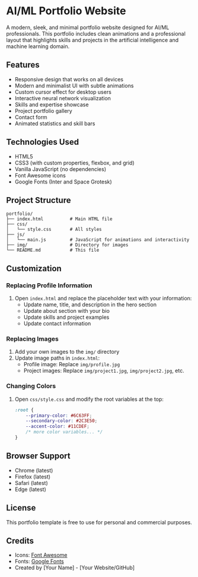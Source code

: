 # AI/ML Portfolio Website

A modern, sleek, and minimal portfolio website designed for AI/ML professionals. This portfolio includes clean animations and a professional layout that highlights skills and projects in the artificial intelligence and machine learning domain.

## Features

- Responsive design that works on all devices
- Modern and minimalist UI with subtle animations
- Custom cursor effect for desktop users
- Interactive neural network visualization
- Skills and expertise showcase
- Project portfolio gallery
- Contact form
- Animated statistics and skill bars

## Technologies Used

- HTML5
- CSS3 (with custom properties, flexbox, and grid)
- Vanilla JavaScript (no dependencies)
- Font Awesome icons
- Google Fonts (Inter and Space Grotesk)

## Project Structure

```
portfolio/
├── index.html          # Main HTML file
├── css/
│   └── style.css       # All styles
├── js/
│   └── main.js         # JavaScript for animations and interactivity
├── img/                # Directory for images
└── README.md           # This file
```

## Customization

### Replacing Profile Information

1. Open `index.html` and replace the placeholder text with your information:
   - Update name, title, and description in the hero section
   - Update about section with your bio
   - Update skills and project examples
   - Update contact information

### Replacing Images

1. Add your own images to the `img/` directory
2. Update image paths in `index.html`:
   - Profile image: Replace `img/profile.jpg`
   - Project images: Replace `img/project1.jpg`, `img/project2.jpg`, etc.

### Changing Colors

1. Open `css/style.css` and modify the root variables at the top:
   ```css
   :root {
       --primary-color: #6C63FF;
       --secondary-color: #2C3E50;
       --accent-color: #11CDEF;
       /* more color variables... */
   }
   ```

## Browser Support

- Chrome (latest)
- Firefox (latest)
- Safari (latest)
- Edge (latest)

## License

This portfolio template is free to use for personal and commercial purposes.

## Credits

- Icons: [Font Awesome](https://fontawesome.com/)
- Fonts: [Google Fonts](https://fonts.google.com/)
- Created by [Your Name] - [Your Website/GitHub]
